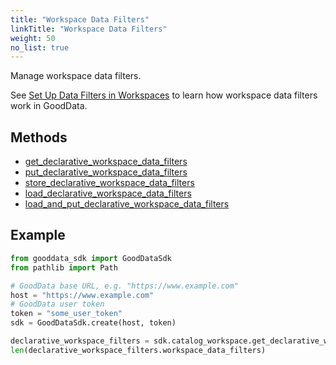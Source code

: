 ```yaml
---
title: "Workspace Data Filters"
linkTitle: "Workspace Data Filters"
weight: 50
no_list: true
---
```


Manage workspace data filters.

See [Set Up Data Filters in Workspaces](https://www.gooddata.com/developers/cloud-native/doc/cloud/manage-deployment/manage-workspaces/workspace-data-filters/) to learn how workspace data filters work in GoodData.

## Methods

* [get_declarative_workspace_data_filters](./get_declarative_workspace_data_filters/)
* [put_declarative_workspace_data_filters](./put_declarative_workspace_data_filters/)
* [store_declarative_workspace_data_filters](./store_declarative_workspace_data_filters/)
* [load_declarative_workspace_data_filters](./load_declarative_workspace_data_filters/)
* [load_and_put_declarative_workspace_data_filters](./load_and_put_declarative_workspace_data_filters/)

## Example

```Python
from gooddata_sdk import GoodDataSdk
from pathlib import Path

# GoodData base URL, e.g. "https://www.example.com"
host = "https://www.example.com"
# GoodData user token
token = "some_user_token"
sdk = GoodDataSdk.create(host, token)

declarative_workspace_filters = sdk.catalog_workspace.get_declarative_workspace_data_filters()
len(declarative_workspace_filters.workspace_data_filters)
```
